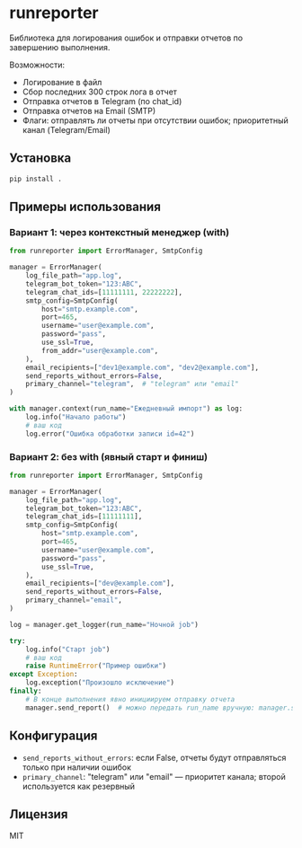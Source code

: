 # runreporter

Библиотека для логирования ошибок и отправки отчетов по завершению выполнения.

Возможности:
- Логирование в файл
- Сбор последних 300 строк лога в отчет
- Отправка отчетов в Telegram (по chat_id)
- Отправка отчетов на Email (SMTP)
- Флаги: отправлять ли отчеты при отсутствии ошибок; приоритетный канал (Telegram/Email)

## Установка

```bash
pip install .
```

## Примеры использования

### Вариант 1: через контекстный менеджер (with)
```python
from runreporter import ErrorManager, SmtpConfig

manager = ErrorManager(
    log_file_path="app.log",
    telegram_bot_token="123:ABC",
    telegram_chat_ids=[11111111, 22222222],
    smtp_config=SmtpConfig(
        host="smtp.example.com",
        port=465,
        username="user@example.com",
        password="pass",
        use_ssl=True,
        from_addr="user@example.com",
    ),
    email_recipients=["dev1@example.com", "dev2@example.com"],
    send_reports_without_errors=False,
    primary_channel="telegram",  # "telegram" или "email"
)

with manager.context(run_name="Ежедневный импорт") as log:
    log.info("Начало работы")
    # ваш код
    log.error("Ошибка обработки записи id=42")
```

### Вариант 2: без with (явный старт и финиш)
```python
from runreporter import ErrorManager, SmtpConfig

manager = ErrorManager(
    log_file_path="app.log",
    telegram_bot_token="123:ABC",
    telegram_chat_ids=[11111111],
    smtp_config=SmtpConfig(
        host="smtp.example.com",
        port=465,
        username="user@example.com",
        password="pass",
        use_ssl=True,
    ),
    email_recipients=["dev@example.com"],
    send_reports_without_errors=False,
    primary_channel="email",
)

log = manager.get_logger(run_name="Ночной job")

try:
    log.info("Старт job")
    # ваш код
    raise RuntimeError("Пример ошибки")
except Exception:
    log.exception("Произошло исключение")
finally:
    # В конце выполнения явно инициируем отправку отчета
    manager.send_report()  # можно передать run_name вручную: manager.send_report("Ночной job")
```

## Конфигурация
- `send_reports_without_errors`: если False, отчеты будут отправляться только при наличии ошибок
- `primary_channel`: "telegram" или "email" — приоритет канала; второй используется как резервный

## Лицензия
MIT
